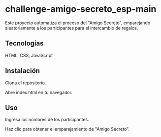 # challenge-amigo-secreto_esp-main

Este proyecto automatiza el proceso del "Amigo Secreto", emparejando aleatoriamente a los participantes para el intercambio de regalos.

## Tecnologías
HTML, CSS, JavaScript

## Instalación
Clona el repositorio.

Abre index.html en tu navegador.

## Uso
Ingresa los nombres de los participantes.

Haz clic para obtener el emparejamiento de "Amigo Secreto".
